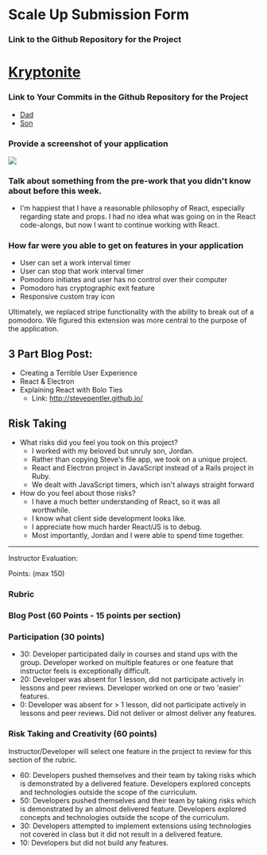 # Scale Up Submission Form

### Link to the Github Repository for the Project
# [Kryptonite](https://github.com/stevepentler/Kryptonite)

### Link to Your Commits in the Github Repository for the Project
- [Dad](https://github.com/stevepentler/Kryptonite/commits/master?author=stevepentler)
- [Son](https://github.com/stevepentler/Kryptonite/commits/master?author=Jlawlzz)

### Provide a screenshot of your application
![](http://g.recordit.co/ATMpjvsVwU.gif)

### Talk about something from the pre-work that you didn't know about before this week.
- I'm happiest that I have a reasonable philosophy of React, especially regarding state and props. I had no idea what was going on in the React code-alongs, but now I want to continue working with React.

### How far were you able to get on features in your application
- User can set a work interval timer
- User can stop that work interval timer
- Pomodoro initiates and user has no control over their computer
- Pomodoro has cryptographic exit feature
- Responsive custom tray icon

Ultimately, we replaced stripe functionality with the ability to break out of a pomodoro. We figured this extension was more central to the purpose of the application.


## 3 Part Blog Post:
  - Creating a Terrible User Experience
  - React & Electron
  - Explaining React with Bolo Ties
    - Link: http://stevepentler.github.io/

## Risk Taking
  - What risks did you feel you took on this project?
    -    I worked with my beloved but unruly son, Jordan.
    -    Rather than copying Steve's file app, we took on a unique project.
    -    React and Electron project in JavaScript instead of a Rails project in Ruby.
    -    We dealt with JavaScript timers, which isn't always straight forward
  - How do you feel about those risks?
    - I have a much better understanding of React, so it was all worthwhile.
    - I know what client side development looks like.
    - I appreciate how much harder React/JS is to debug.
    - Most importantly, Jordan and I were able to spend time together.

-----

Instructor Evaluation:

Points: (max 150)

### Rubric

### Blog Post (60 Points - 15 points per section)

### Participation (30 points)
  * 30: Developer participated daily in courses and stand ups with the group. Developer worked on multiple features or one feature that instructor feels is exceptionally difficult.
  * 20: Developer was absent for 1 lesson, did not participate actively in lessons and peer reviews. Developer worked on one or two 'easier' features.
  * 0: Developer was absent for > 1 lesson, did not participate actively in lessons and peer reviews. Did not deliver or almost deliver any features.

### Risk Taking and Creativity (60 points)

Instructor/Developer will select one feature in the project to review for this section of the rubric.

  * 60: Developers pushed themselves and their team by taking risks which is demonstrated by a delivered feature. Developers explored concepts and technologies outside the scope of the curriculum.
  * 50: Developers pushed themselves and their team by taking risks which is demonstrated by an almost delivered feature. Developers explored concepts and technologies outside the scope of the curriculum.
  * 30: Developers attempted to implement extensions using technologies not covered in class but it did not result in a delivered feature.
  * 10: Developers but did not build any features.

